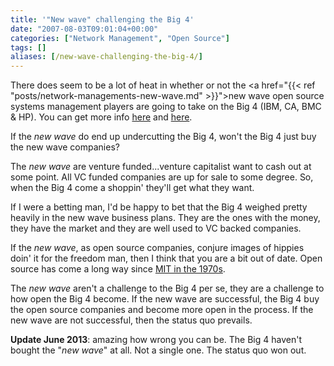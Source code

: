 ```yaml
---
title: '"New wave" challenging the Big 4'
date: "2007-08-03T09:01:04+00:00"
categories: ["Network Management", "Open Source"]
tags: []
aliases: [/new-wave-challenging-the-big-4/]
---
```


There does seem to be a lot of heat in whether or not the <a href="{{< ref "posts/network-managements-new-wave.md" >}}">new wave open source systems management players</a> are going to take on the Big 4 (IBM, CA, BMC &amp; HP). You can get more info <a href="http://web.archive.org/web/20080410055547/http://blogs.zdnet.com:80/BTL/?p=5815">here</a> and <a href="http://web.archive.org/web/20080417014830/http://blogs.zdnet.com:80/open-source/?p=1269">here</a>.

If the <em>new wave</em> do end up undercutting the Big 4, won't the Big 4 just buy the new wave companies?

The <em>new wave</em> are venture funded...venture capitalist want to cash out at some point. All VC funded companies are up for sale to some degree. So, when the Big 4 come a shoppin' they'll get what they want.

If I were a betting man, I'd be happy to bet that the Big 4 weighed pretty heavily in the new wave business plans. They are the ones with the money, they have the market and they are well used to VC backed companies.

If the <em>new wave</em>, as open source companies, conjure images of hippies doin' it for the freedom man, then I think that you are a bit out of date. Open source has come a long way since <a href="http://en.wikipedia.org/wiki/Open_Source_history#MIT">MIT in the 1970s</a>.

The <em>new wave</em> aren't a challenge to the Big 4 per se, they are a challenge to how open the Big 4 become. If the new wave are successful, the Big 4 buy the open source companies and become more open in the process. If the new wave are not successful, then the status quo prevails.

<strong>Update June 2013</strong>: amazing how wrong you can be. The Big 4 haven't bought the "<em>new wave</em>" at all. Not a single one. The status quo won out.
